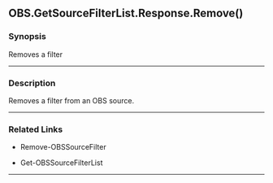 OBS.GetSourceFilterList.Response.Remove()
-----------------------------------------

### Synopsis
Removes a filter

---

### Description

Removes a filter from an OBS source.

---

### Related Links
* Remove-OBSSourceFilter

* Get-OBSSourceFilterList

---
